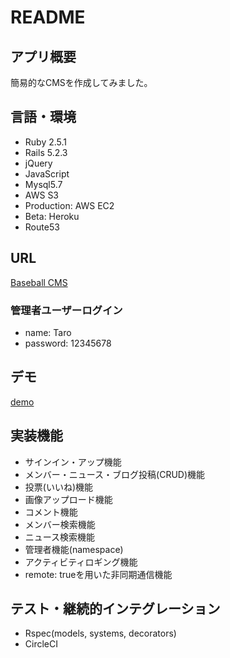 # README

## アプリ概要

簡易的なCMSを作成してみました。


## 言語・環境

- Ruby 2.5.1
- Rails 5.2.3
- jQuery
- JavaScript
- Mysql5.7
- AWS S3
- Production: AWS EC2
- Beta: Heroku
- Route53


## URL
[Baseball CMS](http://www.baseball-cms.com)


### 管理者ユーザーログイン
- name: Taro
- password: 12345678

## デモ
[demo](https://github.com/kossy0701/baseball_cms/blob/demo/demo.gif)

## 実装機能
- サインイン・アップ機能
- メンバー・ニュース・ブログ投稿(CRUD)機能
- 投票(いいね)機能
- 画像アップロード機能
- コメント機能
- メンバー検索機能
- ニュース検索機能
- 管理者機能(namespace)
- アクティビティロギング機能
- remote: trueを用いた非同期通信機能

## テスト・継続的インテグレーション
- Rspec(models, systems, decorators)
- CircleCI
